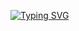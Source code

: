 [![Typing SVG](https://readme-typing-svg.herokuapp.com/?color=f0f6fc&lines=Hello,+I'm+UGeon&font=Redressed&size=40)](https://git.io/typing-svg)

